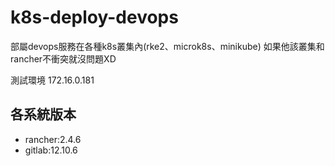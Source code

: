 # k8s-deploy-devops
部屬devops服務在各種k8s叢集內(rke2、microk8s、minikube)    如果他該叢集和rancher不衝突就沒問題XD

測試環境 172.16.0.181

## 各系統版本
* rancher:2.4.6
* gitlab:12.10.6

```sh

```

